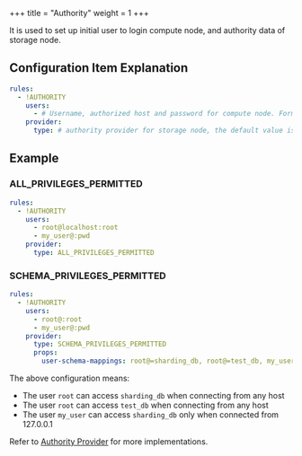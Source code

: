 +++
title = "Authority"
weight = 1
+++

It is used to set up initial user to login compute node, and authority data of storage node.

## Configuration Item Explanation

```yaml
rules:
  - !AUTHORITY
    users:
      - # Username, authorized host and password for compute node. Format: <username>@<hostname>:<password>, hostname is % or empty string means do not care about authorized host
    provider:
      type: # authority provider for storage node, the default value is ALL_PRIVILEGES_PERMITTED
```

## Example

### ALL_PRIVILEGES_PERMITTED
```yaml
rules:
  - !AUTHORITY
    users:
      - root@localhost:root
      - my_user@:pwd
    provider:
      type: ALL_PRIVILEGES_PERMITTED
```

### SCHEMA_PRIVILEGES_PERMITTED
```yaml
rules:
  - !AUTHORITY
    users:
      - root@:root
      - my_user@:pwd
    provider:
      type: SCHEMA_PRIVILEGES_PERMITTED
      props:
        user-schema-mappings: root@=sharding_db, root@=test_db, my_user@127.0.0.1=sharding_db
```
The above configuration means:
- The user `root` can access `sharding_db` when connecting from any host
- The user `root` can access `test_db` when connecting from any host
- The user `my_user` can access `sharding_db` only when connected from 127.0.0.1

Refer to [Authority Provider](/en/dev-manual/proxy) for more implementations.
